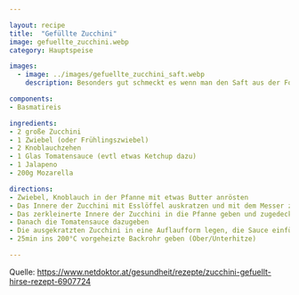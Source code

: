 ```yaml
---

layout: recipe
title:  "Gefüllte Zucchini"
image: gefuellte_zucchini.webp
category: Hauptspeise

images:
  - image: ../images/gefuellte_zucchini_saft.webp
    description: Besonders gut schmeckt es wenn man den Saft aus der Form drübergiest

components:
- Basmatireis

ingredients:
- 2 große Zucchini
- 1 Zwiebel (oder Frühlingszwiebel)
- 2 Knoblauchzehen
- 1 Glas Tomatensauce (evtl etwas Ketchup dazu)
- 1 Jalapeno
- 200g Mozarella

directions:
- Zwiebel, Knoblauch in der Pfanne mit etwas Butter anrösten
- Das Innere der Zucchini mit Esslöffel auskratzen und mit dem Messer zerkleinern
- Das zerkleinerte Innere der Zucchini in die Pfanne geben und zugedeckt kurz dünsten und mit Salz/Suppenwürze würzen
- Danach die Tomatensauce dazugeben
- Die ausgekratzten Zucchini in eine Auflaufform legen, die Sauce einfüllen und den Mozarella darauf verteilen
- 25min ins 200°C vorgeheizte Backrohr geben (Ober/Unterhitze)

---
```


Quelle: https://www.netdoktor.at/gesundheit/rezepte/zucchini-gefuellt-hirse-rezept-6907724
